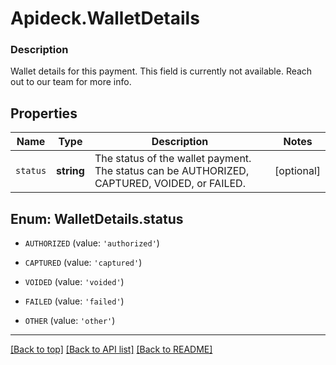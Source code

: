 # Apideck.WalletDetails

### Description

Wallet details for this payment. This field is currently not available. Reach out to our team for more info.

## Properties
Name | Type | Description | Notes
------------ | ------------- | ------------- | -------------
`status` | **string** | The status of the wallet payment. The status can be AUTHORIZED, CAPTURED, VOIDED, or FAILED. | [optional] 





<a name="STATUS"></a>
## Enum: WalletDetails.status


* `AUTHORIZED` (value: `'authorized'`)

* `CAPTURED` (value: `'captured'`)

* `VOIDED` (value: `'voided'`)

* `FAILED` (value: `'failed'`)

* `OTHER` (value: `'other'`)




---

[[Back to top]](#) [[Back to API list]](../../../../README.md#documentation-for-api-endpoints) [[Back to README]](../../../../README.md)


